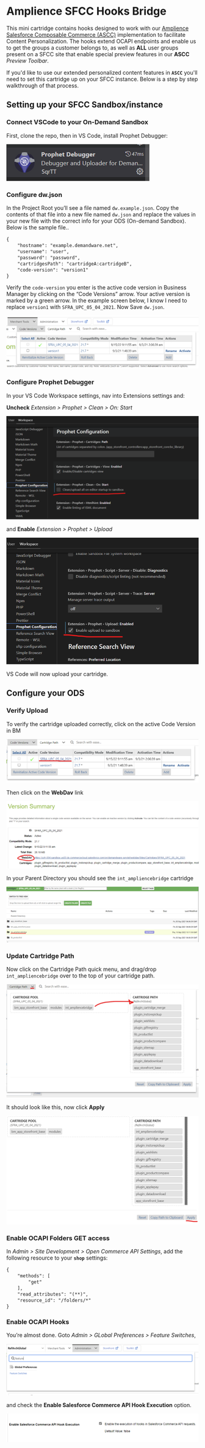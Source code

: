 # Amplience SFCC Hooks Bridge

This mini cartridge contains hooks designed to work with our [Amplience Salesforce Composable Commerce (ASCC)](https://github.com/amplience/amplience-sfcc-composable-commerce) implementation to facilitate Content Personalization. The hooks extend OCAPI endpoints and enable us to get the groups a customer belongs to, as well as **ALL** user groups present on a SFCC site that enable special preview features in our **ASCC** *Preview Toolbar*.

If you'd like to use our extended personalized content  features in **`ASCC`** you'll need to set this cartridge up on your SFCC instance. Below is a step by step walkthrough of that process.

## Setting up your SFCC Sandbox/instance

### Connect VSCode to your On-Demand Sandbox

First, clone the repo, then in VS Code, install Prophet Debugger:

![Prophet VS extension)](./media/prophet.png)

### Configure dw.json

In the Project Root you’ll see a file named `dw.example.json`. Copy the contents of that file into a new file named `dw.json` and replace the values in your new file with the correct info for your ODS (On-demand Sandbox). Below is the sample file..

```
{
    "hostname": "example.demandware.net",
    "username": "user",
    "password": "password",
    "cartridgesPath": "cartridgeA:cartridgeB",
    "code-version": "version1"
}
```


Verify the `code-version` you enter is the active code version in Business Manager by clicking on the “Code Versions” arrow. Your active version is marked by a green arrow. In the example screen below, I know I need to replace `version1` with `SFRA_UPC_05_04_2021`. Now Save `dw.json`.

![SFCC Site Code Version](./media/code-version.png)

### Configure Prophet Debugger

In your VS Code Workspace settings, nav into Extensions settings and:



**Uncheck** *Extension > Prophet > Clean > On: Start*

![Prophet Clean Setting](./media/prophet-clean.png)

and **Enable** *Extension > Prophet > Upload*

![Prophet Upload Setting](./media/prophet-upload.png)

VS Code will now upload your cartridge.

## Configure your ODS

### Verify Upload

To verify the cartridge uploaded correctly, click on the active Code Version in BM

![Verify Code 1](./media/verify1.png)

Then click on the **WebDav** link

![Version Summary](./media/versionSum.png)

In your Parent Directory you should see the `int_ampliencebridge` cartridge

![WebDav View](./media/webdav.png)

### Update Cartridge Path

Now click on the Cartridge Path quick menu, and drag/drop `int_ampliencebridge` over to the top of your cartridge path.

![Path 1](./media/path1.png)

It should look like this, now click **Apply**

![Path 2](./media/path2.png)

### Enable OCAPI Folders GET access

In *Admin > Site Development > Open Commerce API Settings*, add the following resource to your **`shop`** settings:

```
{
	"methods": [
		"get"
	],
	"read_attributes": "(**)",
	"resource_id": "/folders/*"
}
```

### Enable OCAPI Hooks

You’re almost done. Goto *Admin > GLobal Preferences > Feature Switches*,

![Feature Switches](./media/features.png)

and check the **Enable Salesforce Commerce API Hook Execution** option.

![Enable Hooks](./media/enableHooks.png)
